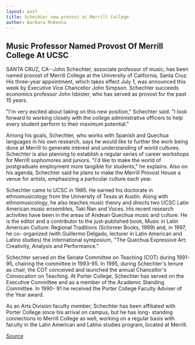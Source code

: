 ```yaml
---
layout: post
title: Schechter new provost at Merrill College
author: Barbara McKenna
---
```


## Music Professor Named Provost Of Merrill College At UCSC

SANTA CRUZ, CA--John Schechter, associate professor of music, has been named provost of Merrill College at the University of California, Santa Cruz. His three-year appointment, which takes effect July 1, was announced this week by Executive Vice Chancellor John Simpson. Schechter succeeds economics professor John Isbister, who has served as provost for the past 15 years.

"I'm very excited about taking on this new position," Schechter said. "I look forward to working closely with the college administrative officers to help every student perform to their maximum potential."

Among his goals, Schechter, who works with Spanish and Quechua languages in his own research, says he would like to further the work being done at Merrill to generate interest and understanding of world cultures. Schechter is also planning to establish a regular series of career workshops for Merrill sophomores and juniors. "I'd like to make the world of postgraduate employment more tangible for students," he explains. Also on his agenda, Schechter said he plans to make the Merrill Provost House a venue for artists, emphasizing a particular culture each year.

Schechter came to UCSC in 1985. He earned his doctorate in ethnomusicology from the University of Texas at Austin. Along with ethnomusicology, he also teaches music theory and directs two UCSC Latin American music ensembles, Taki Ñan and Voces. His recent research activities have been in the areas of Andean Quechua music and culture. He is the editor and a contributor to the just-published book, Music in Latin American Culture: Regional Traditions (Schirmer Books, 1999) and, in 1997, he co- organized (with Guillermo Delgado, lecturer in Latin American and Latino studies) the international symposium, "The Quechua Expressive Art: Creativity, Analysis and Performance."

Schechter served on the Senate Committee on Teaching (COT) during 1991-95, chairing the committee in 1993-95. In 1995, during Schechter's tenure as chair, the COT conceived and launched the annual Chancellor's Convocation on Teaching. At Porter College, Schechter has served on the Executive Committee and as a member of the Academic Standing Committee. In 1990- 91 he received the Porter College Faculty Adviser of the Year award.

As an Arts Division faculty member, Schechter has been affiliated with Porter College since his arrival on campus, but he has long- standing connections to Merrill College as well, working on a regular basis with faculty in the Latin American and Latino studies program, located at Merrill.

[Source](http://www1.ucsc.edu/news_events/press_releases/archive/98-99/06-99/schechter.htm "Permalink to Schechter new provost at Merrill College")
